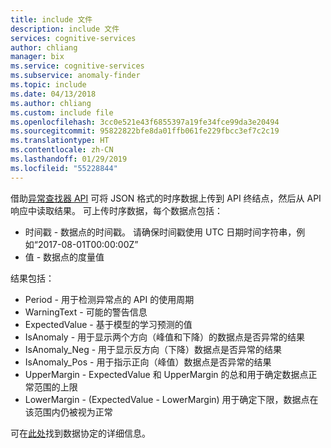 ```yaml
---
title: include 文件
description: include 文件
services: cognitive-services
author: chliang
manager: bix
ms.service: cognitive-services
ms.subservice: anomaly-finder
ms.topic: include
ms.date: 04/13/2018
ms.author: chliang
ms.custom: include file
ms.openlocfilehash: 3cc0e521e43f6855397a19fe34fce99da3e20494
ms.sourcegitcommit: 95822822bfe8da01ffb061fe229fbcc3ef7c2c19
ms.translationtype: HT
ms.contentlocale: zh-CN
ms.lasthandoff: 01/29/2019
ms.locfileid: "55228844"
---
```

借助[异常查找器 API](https://labs.cognitive.microsoft.com/en-us/project-anomaly-finder) 可将 JSON 格式的时序数据上传到 API 终结点，然后从 API 响应中读取结果。 可上传时序数据，每个数据点包括：  
* 时间戳 - 数据点的时间戳。 请确保时间戳使用 UTC 日期时间字符串，例如“2017-08-01T00:00:00Z”
* 值 - 数据点的度量值

结果包括：
* Period - 用于检测异常点的 API 的使用周期
* WarningText - 可能的警告信息
* ExpectedValue - 基于模型的学习预测的值
* IsAnomaly - 用于显示两个方向（峰值和下降）的数据点是否异常的结果
* IsAnomaly_Neg - 用于显示反方向（下降）数据点是否异常的结果
* IsAnomaly_Pos - 用于指示正向（峰值）数据点是否异常的结果
* UpperMargin - ExpectedValue 和 UpperMargin 的总和用于确定数据点正常范围的上限
* LowerMargin - (ExpectedValue - LowerMargin) 用于确定下限，数据点在该范围内仍被视为正常

可在[此处](../apiref.md)找到数据协定的详细信息。

